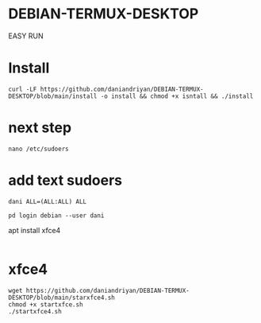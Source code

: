 # DEBIAN-TERMUX-DESKTOP
EASY RUN 

# Install
```
curl -LF https://github.com/daniandriyan/DEBIAN-TERMUX-DESKTOP/blob/main/install -o install && chmod +x isntall && ./install
```
# next step
```
nano /etc/sudoers
```
# add text sudoers
```
dani ALL=(ALL:ALL) ALL
```
```
pd login debian --user dani
```
apt install xfce4
```
```
# xfce4
```
wget https://github.com/daniandriyan/DEBIAN-TERMUX-DESKTOP/blob/main/starxfce4.sh
chmod +x startxfce.sh
./startxfce4.sh
```
